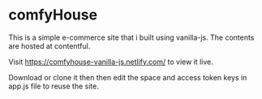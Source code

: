 # comfyHouse
This is a simple e-commerce  site that i built using vanilla-js.
The contents are hosted at contentful.

Visit https://comfyhouse-vanilla-js.netlify.com/ to view it live.

Download or clone it then then edit the space and access token keys in app.js file to reuse the site.
